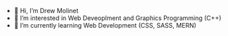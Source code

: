 - 👋 Hi, I’m Drew Molinet
- 👀 I’m interested in Web Deveoplment and Graphics Programming (C++)
- 🌱 I’m currently learning Web Development (CSS, SASS, MERN)
<!--- - 💞️ I’m looking to collaborate on ...
- 📫 How to reach me ... --->

<!---
drewMolinet/drewMolinet is a ✨ special ✨ repository because its `README.md` (this file) appears on your GitHub profile.
You can click the Preview link to take a look at your changes.
--->
